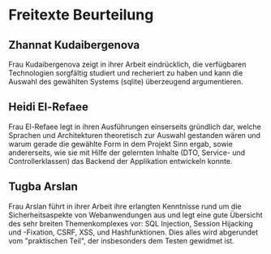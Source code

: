 # Freitexte Beurteilung

## Zhannat Kudaibergenova

Frau Kudaibergenova zeigt in ihrer Arbeit eindrücklich, die verfügbaren Technologien sorgfältig studiert und recheriert zu haben
und kann die Auswahl des gewählten Systems (sqlite) überzeugend argumentieren.

## Heidi El-Refaee

Frau El-Refaee legt in ihren Ausführungen einserseits gründlich dar, welche Sprachen und Architekturen theoretisch zur Auswahl gestanden wären und warum gerade die gewählte Form in dem Projekt Sinn ergab, sowie andererseits, wie sie mit Hilfe der gelernten Inhalte (DTO, Service- und Controllerklassen) das Backend der Applikation entwickeln konnte.

## Tugba Arslan

Frau Arslan führt in ihrer Arbeit ihre erlangten Kenntnisse rund um die Sicherheitsaspekte von Webanwendungen aus und legt eine
gute Übersicht des sehr breiten Themenkomplexes vor: SQL Injection, Session Hijacking und -Fixation, CSRF, XSS, und Hashfunktionen. Dies alles wird abgerundet vom "praktischen Teil", der insbesonders dem Testen gewidmet ist.
